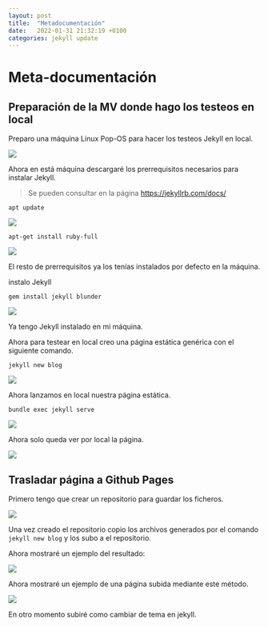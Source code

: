```yaml
---
layout: post
title:  "Metadocumentación"
date:   2022-01-31 21:32:19 +0100
categories: jekyll update
---
```

# Meta-documentación

## Preparación de la MV donde hago los testeos en local

Preparo una máquina Linux Pop-OS para hacer los testeos Jekyll en local.

![](https://github.com/MaTthewSsD/Fotos/blob/main/Screenshot_10.png?raw=true)

Ahora en está máquina descargaré los prerrequisitos necesarios para instalar Jekyll.

> Se pueden consultar en la página https://jekyllrb.com/docs/

`apt update`

![](https://github.com/MaTthewSsD/Fotos/blob/main/Screenshot_1.png?raw=true)

`apt-get install ruby-full`

![](https://github.com/MaTthewSsD/Fotos/blob/main/2.png?raw=true)

El resto de prerrequisitos ya los tenías instalados por defecto en la máquina.

instalo Jekyll

`gem install jekyll blunder`

![](https://github.com/MaTthewSsD/Fotos/blob/main/3.png?raw=true)

Ya tengo Jekyll instalado en mi máquina.

Ahora para testear en local creo una página estática genérica con el siguiente comando.

`jekyll new blog`

![](https://github.com/MaTthewSsD/Fotos/blob/main/4.png?raw=true)

Ahora lanzamos en local nuestra página estática.

`bundle exec jekyll serve`

![](https://github.com/MaTthewSsD/Fotos/blob/main/5.png?raw=true)

Ahora solo queda ver por local la página.

![](https://github.com/MaTthewSsD/Fotos/blob/main/6.png?raw=true)
## Trasladar página a Github Pages

Primero tengo que crear un repositorio para guardar los ficheros.

![](https://github.com/MaTthewSsD/Fotos/blob/main/7.png?raw=true)

Una vez creado el repositorio copio los archivos generados por el comando `jekyll new blog` y los subo a el repositorio.

Ahora mostraré un ejemplo del resultado:

![](https://github.com/MaTthewSsD/Fotos/blob/main/8.png?raw=true)

Ahora mostraré un ejemplo de una página subida mediante este método.

![](https://github.com/MaTthewSsD/Fotos/blob/main/9.png?raw=true)

En otro momento subiré como cambiar de tema en jekyll.
